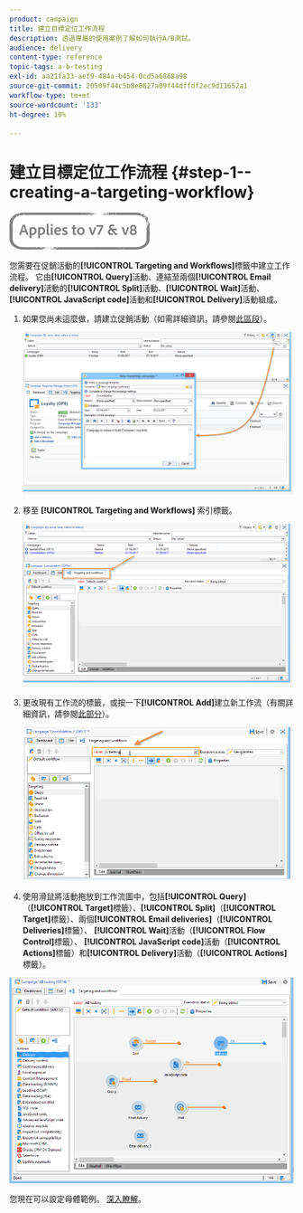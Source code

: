```yaml
---
product: campaign
title: 建立目標定位工作流程
description: 透過專屬的使用案例了解如何執行A/B測試。
audience: delivery
content-type: reference
topic-tags: a-b-testing
exl-id: aa21fa33-aef9-484a-b454-0cd5a6868a98
source-git-commit: 20509f44c5b8e0827a09f44dffdf2ec9d11652a1
workflow-type: tm+mt
source-wordcount: '133'
ht-degree: 10%

---
```


# 建立目標定位工作流程 {#step-1--creating-a-targeting-workflow}

![](../../assets/common.svg)

您需要在促銷活動的&#x200B;**[!UICONTROL Targeting and Workflows]**&#x200B;標籤中建立工作流程。 它由&#x200B;**[!UICONTROL Query]**&#x200B;活動、連結至兩個&#x200B;**[!UICONTROL Email delivery]**&#x200B;活動的&#x200B;**[!UICONTROL Split]**&#x200B;活動、**[!UICONTROL Wait]**&#x200B;活動、**[!UICONTROL JavaScript code]**&#x200B;活動和&#x200B;**[!UICONTROL Delivery]**&#x200B;活動組成。

1. 如果您尚未這麼做，請建立促銷活動（如需詳細資訊，請參閱[此區段](../../campaign/using/setting-up-marketing-campaigns.md#creating-a-campaign)）。

   ![](assets/use_case_abtesting_targetwkfl_001.png)

1. 移至 **[!UICONTROL Targeting and Workflows]** 索引標籤。

   ![](assets/use_case_abtesting_targetwkfl_002.png)

1. 更改現有工作流的標籤，或按一下&#x200B;**[!UICONTROL Add]**&#x200B;建立新工作流（有關詳細資訊，請參閱[此部分](../../campaign/using/marketing-campaign-deliveries.md#selecting-the-target-population)）。

   ![](assets/use_case_abtesting_targetwkfl_003.png)

1. 使用滑鼠將活動拖放到工作流圖中，包括&#x200B;**[!UICONTROL Query]**（**[!UICONTROL Target]**&#x200B;標籤）、**[!UICONTROL Split]**（**[!UICONTROL Target]**&#x200B;標籤）、兩個&#x200B;**[!UICONTROL Email deliveries]**（**[!UICONTROL Deliveries]**&#x200B;標籤）、 **[!UICONTROL Wait]**&#x200B;活動（**[!UICONTROL Flow Control]**&#x200B;標籤）、 **[!UICONTROL JavaScript code]**&#x200B;活動（**[!UICONTROL Actions]**&#x200B;標籤）和&#x200B;**[!UICONTROL Delivery]**&#x200B;活動（**[!UICONTROL Actions]**&#x200B;標籤）。

![](assets/use_case_abtesting_targetwkfl_004.png)

您現在可以設定母體範例。 [深入瞭解](a-b-testing-uc-population-samples.md)。
